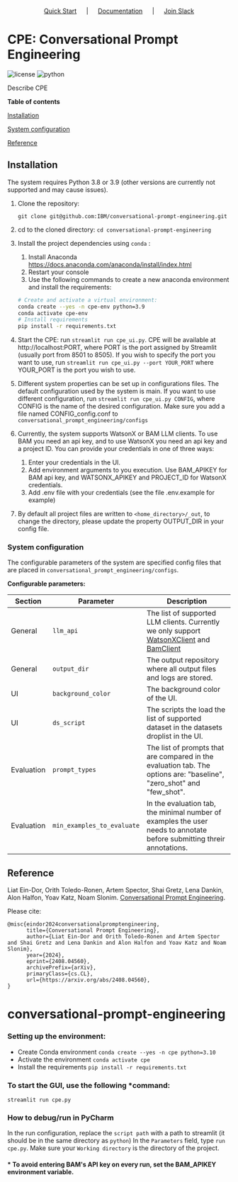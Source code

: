 <p align="center">
   &emsp;
   <a href="https://www.label-sleuth.org/docs/installation.html">Quick Start</a>
   &emsp; | &emsp;
   <a href="https://www.label-sleuth.org/docs/index.html">Documentation</a>
   &emsp; | &emsp; 
   <a href="https://join.slack.com/t/labelsleuth/shared_invite/zt-1j5tpz1jl-W~UaNEKmK0RtzK~lI3Wkxg">Join&nbsp;Slack</a>
   &emsp;
</p>

# CPE: Conversational Prompt Engineering

![license](https://img.shields.io/github/license/label-sleuth/label-sleuth)  ![python](https://img.shields.io/badge/python-3.8%20--%203.9-blue) 

Describe CPE

**Table of contents**

[Installation](#installation)

[System configuration](#system-configuration)


[Reference](#reference)


## Installation
The system requires Python 3.8 or 3.9 (other versions are currently not supported and may cause issues).
1. Clone the repository:

   `git clone git@github.com:IBM/conversational-prompt-engineering.git`
2. cd to the cloned directory: `cd conversational-prompt-engineering`
3. Install the project dependencies using `conda` :
    1. Install Anaconda https://docs.anaconda.com/anaconda/install/index.html
    2. Restart your console
    3. Use the following commands to create a new anaconda environment and install the requirements:
    ```bash
    # Create and activate a virtual environment:
    conda create --yes -n cpe-env python=3.9
    conda activate cpe-env
    # Install requirements
    pip install -r requirements.txt
    ```


4. Start the CPE: run `streamlit run cpe_ui.py`. CPE will be available at http://localhost:PORT, where PORT is the port assigned by Streamlit (usually port from 8501 to 8505). If you wish to specify the port you want to use, run `streamlit run cpe_ui.py --port YOUR_PORT` where YOUR_PORT is the port you wish to use.
5. Different system properties can be set up in configurations files. The default configuration used by the system is main. If you want to use different configuration, run `streamlit run cpe_ui.py CONFIG`, where CONFIG is the name of the desired configuration. Make sure you add a file named CONFIG_config.conf to `conversational_prompt_engineering/configs`
6. Currently, the system supports WatsonX or BAM LLM clients. To use BAM you need an api key, and to use WatsonX you need an api key and a project ID. You can provide your credentials in one of three ways:
   1. Enter your credentials in the UI.
   2. Add environment arguments to you execution. Use BAM_APIKEY for BAM api key, and WATSONX_APIKEY and PROJECT_ID for WatsonX credentials.
   3. Add .env file with your credentials (see the file .env.example for example)

7. By default all project files are written to `<home_directory>/_out`, to change the directory, please update the property OUTPUT_DIR in your config file.

   

### System configuration
The configurable parameters of the system are specified config files that are placed in `conversational_prompt_engineering/configs`.

**Configurable parameters:**

| Section    | Parameter                  | Description                                                                                                                                                                                                                                                                                                                                                                   |
|------------|----------------------------|-------------------------------------------------------------------------------------------------------------------------------------------------------------------------------------------------------------------------------------------------------------------------------------------------------------------------------------------------------------------------------|
| General    | `llm_api`                  | The list of supported LLM clients. Currently we only support [WatsonXClient](https://github.com/IBM/conversational-prompt-engineering/conversational_prompt_engineering/backend/util/llm_clients/watsonx_client.py#L9) and [BamClient](https://github.com/IBM/conversational-prompt-engineering/conversational_prompt_engineering/backend/util/llm_clients/bam_client.py#L20) |
| General    | `output_dir`               | The output repository where all output files and logs are stored.                                                                                                                                                                                                                                                                                                             |
| UI         | `background_color`         | The background color of the UI.                                                                                                                                                                                                                                                                                                                                               |
| UI         | `ds_script`                | The scripts the load the list of supported dataset in the datasets droplist in the UI.                                                                                                                                                                                                                                                                                        |                                                                                                                                                                                                                                                             |
| Evaluation | `prompt_types`             | The list of prompts that are compared in the evaluation tab. The options are: "baseline", "zero_shot" and "few_shot".                                                                                                                                                                                                                                                         |
| Evaluation | `min_examples_to_evaluate` | In the evaluation tab, the minimal number of examples the user needs to annotate before submitting threir annotations.                                                                                                                                                                                                                                                        |


## Reference
Liat Ein-Dor, Orith Toledo-Ronen, Artem Spector, Shai Gretz, Lena Dankin, Alon Halfon, Yoav Katz, Noam Slonim. [Conversational Prompt Engineering](https://arxiv.org/abs/2408.04560).

Please cite:
```
@misc{eindor2024conversationalpromptengineering,
      title={Conversational Prompt Engineering}, 
      author={Liat Ein-Dor and Orith Toledo-Ronen and Artem Spector and Shai Gretz and Lena Dankin and Alon Halfon and Yoav Katz and Noam Slonim},
      year={2024},
      eprint={2408.04560},
      archivePrefix={arXiv},
      primaryClass={cs.CL},
      url={https://arxiv.org/abs/2408.04560}, 
}
```


# conversational-prompt-engineering

### Setting up the environment:
* Create Conda environment
```conda create --yes -n cpe python=3.10```
* Activate the environment
```conda activate cpe```
* Install the requirements
```pip install -r requirements.txt```

### To start the GUI, use the following *command:
```streamlit run cpe.py```

### How to debug/run in PyCharm
In the run configuration, replace the `script path` with a path to streamlit (it should be in the same directory as `python`)
In the `Parameters` field, type `run cpe.py`. Make sure your `Working directory` is the directory of the project.

#### * To avoid entering BAM's API key on every run, set the BAM_APIKEY environment variable.
